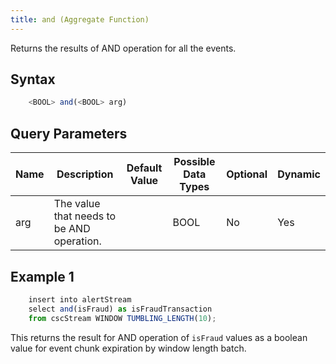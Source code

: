 ```yaml
---
title: and (Aggregate Function)
---
```


Returns the results of AND operation for all the events.

## Syntax

```js
    <BOOL> and(<BOOL> arg)
```

## Query Parameters

| Name | Description                               | Default Value | Possible Data Types | Optional | Dynamic |
|------|-------------------------------------------|---------------|---------------------|----------|---------|
| arg  | The value that needs to be AND operation. |               | BOOL                | No       | Yes     |

## Example 1

```js
    insert into alertStream
    select and(isFraud) as isFraudTransaction
    from cscStream WINDOW TUMBLING_LENGTH(10);
```

This returns the result for AND operation of `isFraud` values as a boolean value for event chunk expiration by window length batch.
